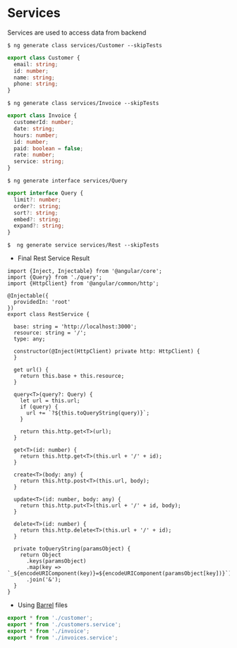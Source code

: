 # Services 

Services are used to access data from backend

```
$ ng generate class services/Customer --skipTests
```

```typescript
export class Customer {
  email: string;
  id: number;
  name: string;
  phone: string;
}
```

```
$ ng generate class services/Invoice --skipTests
```


```typescript
export class Invoice {
  customerId: number;
  date: string;
  hours: number;
  id: number;
  paid: boolean = false;
  rate: number;
  service: string;
}
```

```
$ ng generate interface services/Query
```


```typescript
export interface Query {
  limit?: number;
  order?: string;
  sort?: string;
  embed?: string;
  expand?: string;
}
```

```
$  ng generate service services/Rest --skipTests
```

* Final Rest Service Result

```
import {Inject, Injectable} from '@angular/core';
import {Query} from './query';
import {HttpClient} from '@angular/common/http';

@Injectable({
  providedIn: 'root'
})
export class RestService {

  base: string = 'http://localhost:3000';
  resource: string = '/';
  type: any;

  constructor(@Inject(HttpClient) private http: HttpClient) {
  }

  get url() {
    return this.base + this.resource;
  }

  query<T>(query?: Query) {
    let url = this.url;
    if (query) {
      url += `?${this.toQueryString(query)}`;
    }

    return this.http.get<T>(url);
  }

  get<T>(id: number) {
    return this.http.get<T>(this.url + '/' + id);
  }

  create<T>(body: any) {
    return this.http.post<T>(this.url, body);
  }

  update<T>(id: number, body: any) {
    return this.http.put<T>(this.url + '/' + id, body);
  }

  delete<T>(id: number) {
    return this.http.delete<T>(this.url + '/' + id);
  }

  private toQueryString(paramsObject) {
    return Object
      .keys(paramsObject)
      .map(key => `_${encodeURIComponent(key)}=${encodeURIComponent(paramsObject[key])}`)
      .join('&');
  }
}
```

* Using [Barrel](https://medium.com/@adrianfaciu/barrel-files-to-use-or-not-to-use-75521cd18e65) files

```typescript
export * from './customer';
export * from './customers.service';
export * from './invoice';
export * from './invoices.service';
```
